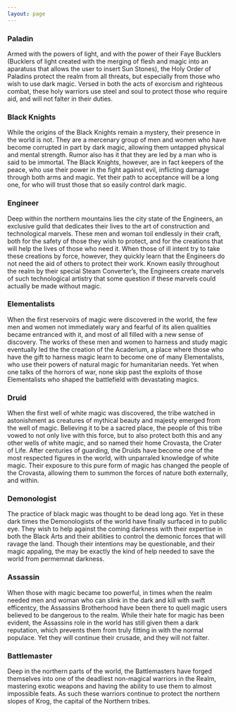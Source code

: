 ```yaml
---
layout: page
---
```


### Paladin
Armed with the powers of light, and with the power of their Faye Bucklers (Bucklers of light created with the merging of flesh and magic into an aparatuss that allows the user to insert Sun Stones), the Holy Order of Paladins protect the realm from all threats, but especially from those who wish to use dark magic. Versed in both the acts of exorcism and righteous combat, these holy warriors use steel and soul to protect those who require aid, and will not falter in their duties.

### Black Knights 
While the origins of the Black Knights remain a mystery, their presence in the world is not. They are a mercenary group of men and women who have become corrupted in part by dark magic, allowing them untapped physical and mental strength. Rumor also has it that they are led by a man who is said to be immortal. The Black Knights, however, are in fact keepers of the peace, who use their power in the fight against evil, inflicting damage through both arms and magic. Yet their path to acceptance will be a long one, for who will trust those that so easily control dark magic.

### Engineer 
Deep within the northern mountains lies the city state of the Engineers, an exclusive guild that dedicates their lives to the art of construction and technological marvels. These men and woman toil endlessly in their craft, both for the safety of those they wish to protect, and for the creations that will help the lives of those who need it. When those of ill intent try to take these creations by force, however, they quickly learn that the Engineers do not need the aid of others to protect their work. Known easily throughout the realm by their special Steam Converter’s, the Engineers create marvels of such technological artistry that some question if these marvels could actually be made without magic.

### Elementalists 
When the first reservoirs of magic were discovered in the world, the few men and women not immediately wary and fearful of its alien qualities became entranced with it, and most of all filled with a new sense of discovery. The works of these men and women to harness and study magic eventually led the the creation of the Acaderium, a place where those who have the gift to harness magic learn to become one of many Elementalists, who use their powers of natural magic for humanitarian needs. Yet when one talks of the horrors of war, none skip  past the exploits of those Elementalists who shaped the battlefield with devastating magics.

### Druid 
When the first well of white magic was discovered, the tribe watched in astonishment as creatures of mythical beauty and majesty emerged from the well of magic. Believing it to be a sacred place, the people of this tribe vowed to not only live with this force, but to also protect both this and any other wells of white magic, and so named their home Crovasta, the Crater of Life. After centuries of guarding, the Druids have become one of the most respected figures in the world, with unparraled knowledge of white magic. Their exposure to this pure form of magic has changed the people of the Crovasta, allowing them to summon the forces of nature both externally, and within. 

### Demonologist 
The practice of black magic was thought to be dead long ago. Yet in these dark times the Demonologists of the world have finally surfaced in to public eye. They wish to help against the coming darkness with their expertise in both the Black Arts and their abilities to control the demonic forces that will ravage the land. Though their intentions may be questionable, and their magic appaling, the may be exactly the kind of help needed to save the world from permemnat darkness.

### Assassin 
When those with magic became too powerful, in times when the realm needed men and woman who can slink in the dark and kill with swift efficentcy, the Assassins Brotherhood have been there to quell magic users believed to be dangerous to the realm. While their hate for magic has been evident, the Assassins role in the world has still given them a dark reputation, which prevents them from truly fitting in with the normal populace. Yet they will continue their crusade, and they will not falter.

### Battlemaster 
Deep in the northern parts of the world, the Battlemasters have forged themselves into one of the deadliest non-magical warriors in the Realm, mastering exotic weapons and having the ability to use them to almost impossible feats. As such these warriors continue to protect the northern slopes of Krog, the capital of the Northern tribes.
